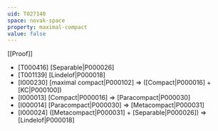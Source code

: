 ```yaml
---
uid: T027140
space: novak-space
property: maximal-compact
value: false
---
```

[[Proof]]

* [T000416] [Separable|P000026]
* [T001139] [Lindelof|P000018]
* [I000230] [maximal compact|P000102] => ([Compact|P000016] + [KC|P000100])
* [I000013] [Compact|P000016] => [Paracompact|P000030]
* [I000014] [Paracompact|P000030] => [Metacompact|P000031]
* [I000024] ([Metacompact|P000031] + [Separable|P000026]) => [Lindelof|P000018]

